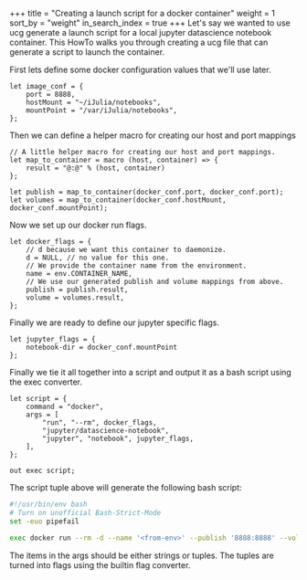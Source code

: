 +++
title = "Creating a launch script for a docker container"
weight = 1
sort_by = "weight"
in_search_index = true
+++
Let's say we wanted to use ucg generate a launch script for a local jupyter datascience
notebook container. This HowTo walks you through creating a ucg file that can generate
a script to launch the container.

First lets define some docker configuration values that we'll use later.

```
let image_conf = {
    port = 8888,
    hostMount = "~/iJulia/notebooks",
    mountPoint = "/var/iJulia/notebooks",
};
```

Then we can define a helper macro for creating our host and port mappings

```
// A little helper macro for creating our host and port mappings.
let map_to_container = macro (host, container) => {
    result = "@:@" % (host, container)
};

let publish = map_to_container(docker_conf.port, docker_conf.port);
let volumes = map_to_container(docker_conf.hostMount, docker_conf.mountPoint);
```

Now we set up our docker run flags.

```
let docker_flags = {
    // d because we want this container to daemonize.
    d = NULL, // no value for this one.
    // We provide the container name from the environment.
    name = env.CONTAINER_NAME,
    // We use our generated publish and volume mappings from above.
    publish = publish.result,
    volume = volumes.result,
};
```

Finally we are ready to define our jupyter specific flags.

```
let jupyter_flags = {
    notebook-dir = docker_conf.mountPoint
};
```

Finally we tie it all together into a script and output it as a bash script using
the exec converter.

```
let script = {
    command = "docker",
    args = [
        "run", "--rm", docker_flags,
        "jupyter/datascience-notebook",
        "jupyter", "notebook", jupyter_flags,
    ],
};

out exec script;
```

The script tuple above will generate the following bash script:

```sh
#!/usr/bin/env bash
# Turn on unofficial Bash-Strict-Mode
set -euo pipefail

exec docker run --rm -d --name '<from-env>' --publish '8888:8888' --volume '~/iJulia/notebooks:/var/iJulia/notebooks' jupyter/datascience-notebook jupyter notebook --notebook-dir '/var/iJulia/notebooks'
```

The items in the args should be either strings or tuples. The tuples are turned into
flags using the builtin flag converter.